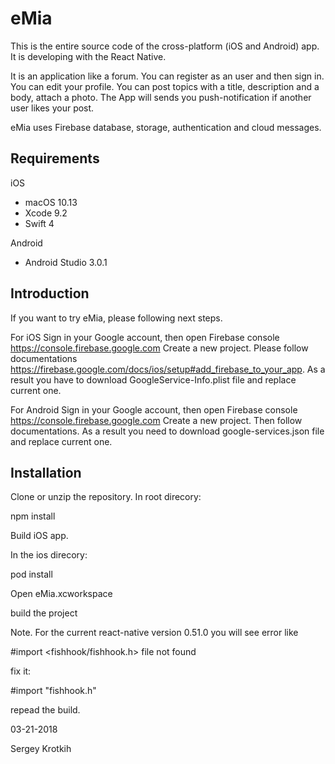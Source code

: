 # eMia

This is the entire source code of the cross-platform (iOS and Android) app. 
It is developing with the React Native.

It is an application like a forum. 
You can register as an user and then sign in. You can edit your profile.
You can post topics with a title, description and a body, attach a photo.
The App will sends you push-notification if another user likes your post.

eMia uses Firebase database, storage, authentication and cloud messages.

## Requirements

iOS
- macOS 10.13
- Xcode 9.2
- Swift 4

Android
- Android Studio 3.0.1

## Introduction

If you want to try eMia, please following next steps.

For iOS
Sign in your Google account, then open Firebase console https://console.firebase.google.com
Create a new project. Please follow documentations https://firebase.google.com/docs/ios/setup#add_firebase_to_your_app.
As a result you have to download GoogleService-Info.plist file and replace current one.

For Android
Sign in your Google account, then open Firebase console https://console.firebase.google.com
Create a new project. Then follow documentations. As a result you need to download google-services.json file and replace current one.

## Installation

Clone or unzip the repository.
In root direcory:

npm install

Build iOS app.

In the ios direcory:

pod install

Open eMia.xcworkspace

build the project

Note. For the current react-native version 0.51.0 you will see error like

#import <fishhook/fishhook.h>  file not found

fix it:

#import "fishhook.h"

repead the build.


03-21-2018

Sergey Krotkih
